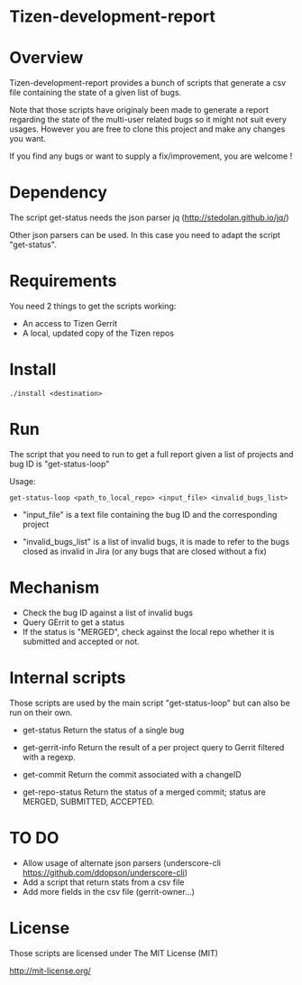 Tizen-development-report
========================

# Overview

Tizen-development-report provides a bunch of scripts that generate a csv file containing the state of a given list of bugs.

Note that those scripts have originaly been made to generate a report regarding the state of the multi-user related bugs so it might not suit every usages. However you are free to clone this project and make any changes you want.

If you find any bugs or want to supply a fix/improvement, you are welcome !

# Dependency

The script get-status needs the json parser jq (http://stedolan.github.io/jq/)

Other json parsers can be used. In this case you need to adapt the script "get-status".

# Requirements

You need 2 things to get the scripts working:

* An access to Tizen Gerrit 
* A local, updated copy of the Tizen repos

# Install

	./install <destination>

# Run

The script that you need to run to get a full report given a list of projects and bug ID is "get-status-loop"

Usage:

	get-status-loop <path_to_local_repo> <input_file> <invalid_bugs_list>

* "input_file" is a text file containing the bug ID and the corresponding project

* "invalid_bugs_list" is a list of invalid bugs, it is made to refer to the bugs closed as invalid in Jira (or any bugs that are closed without a fix)

# Mechanism

* Check the bug ID against a list of invalid bugs
* Query GErrit to get a status
* If the status is "MERGED", check against the local repo whether it is submitted and accepted or not.

# Internal scripts

Those scripts are used by the main script "get-status-loop" but can also be run on their own.

* get-status
Return the status of a single bug

* get-gerrit-info
Return the result of a per project query to Gerrit filtered with a regexp. 

* get-commit
Return the commit associated with a changeID

* get-repo-status
Return the status of a merged commit; status are MERGED, SUBMITTED, ACCEPTED.

# TO DO

* Allow usage of alternate json parsers (underscore-cli https://github.com/ddopson/underscore-cli)
* Add a script that return stats from a csv file
* Add more fields in the csv file (gerrit-owner...)

# License

Those scripts are licensed under The MIT License (MIT)

http://mit-license.org/
